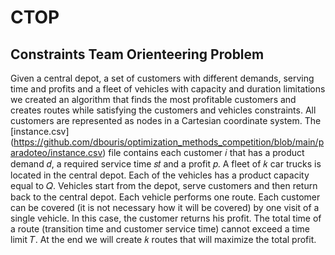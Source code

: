# CTOP
## Constraints Team Orienteering Problem
Given a central depot, a set of customers with different demands, serving time and profits and a fleet of vehicles with capacity and duration limitations we created an algorithm
that finds the most profitable customers and creates routes while satisfying the customers and vehicles constraints. All customers are represented as 
nodes in a Cartesian coordinate system. The [instance.csv] (https://github.com/dbouris/optimization_methods_competition/blob/main/paradoteo/instance.csv) file 
contains each customer 𝑖 that has a product demand 𝑑, a required service time 𝑠𝑡 and a profit 𝑝. A fleet of 𝑘 car trucks is located in the central depot. 
Each of the vehicles has a product capacity equal to 𝑄. Vehicles start from the depot, serve customers and then return back to the central depot. Each 
vehicle performs one route. Each customer can be covered (it is not necessary how it will be covered) by one visit of a single vehicle. In this case, 
the customer returns his profit. The total time of a route (transition time and customer service time) cannot exceed a time limit 𝑇. At the end we will 
create 𝑘 routes that will maximize the total profit.
